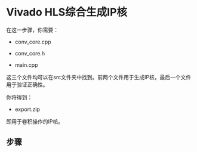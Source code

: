 # Vivado HLS综合生成IP核

在这一步骤，你需要：

- conv_core.cpp
- conv_core.h

- main.cpp

这三个文件均可以在src文件夹中找到。前两个文件用于生成IP核，最后一个文件用于验证正确性。

你将得到：

- export.zip

即用于卷积操作的IP核。

## 步骤